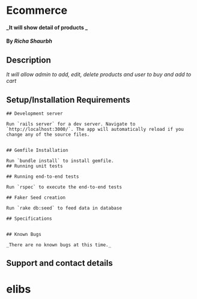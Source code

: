 # Ecommerce

#### _It will show detail of products _

#### By _**Richa Shaurbh**_

## Description

_It will allow admin to add, edit, delete products and user to buy and add to cart_

## Setup/Installation Requirements

    ## Development server

    Run `rails server` for a dev server. Navigate to `http://localhost:3000/`. The app will automatically reload if you change any of the source files.


    ## Gemfile Installation

    Run `bundle install` to install gemfile.
    ## Running unit tests

    ## Running end-to-end tests

    Run `rspec` to execute the end-to-end tests

    ## Faker Seed creation

    Run `rake db:seed` to feed data in database

    ## Specifications


    ## Known Bugs

    _There are no known bugs at this time._

  ## Support and contact details
# elibs
